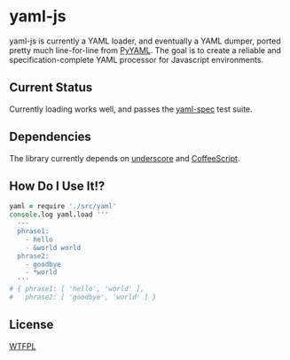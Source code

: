 yaml-js
===

yaml-js is currently a YAML loader, and eventually a YAML dumper, ported pretty
much line-for-line from [PyYAML](http://pyyaml.org/).  The goal is to create a
reliable and specification-complete YAML processor for Javascript environments.

Current Status
---

Currently loading works well, and passes the
[yaml-spec](https://github.com/connec/yaml-spec) test suite.

Dependencies
---

The library currently depends on
[underscore](http://documentcloud.github.com/underscore/) and
[CoffeeScript](http://jashkenas.github.com/coffee-script/).

How Do I Use It!?
---

```coffeescript
yaml = require './src/yaml'
console.log yaml.load '''
  ---
  phrase1:
    - hello
    - &world world
  phrase2:
    - goodbye
    - *world
  '''
# { phrase1: [ 'hello', 'world' ],
#   phrase2: [ 'goodbye', 'world' ] }
```

License
---

[WTFPL](http://sam.zoy.org/wtfpl/)